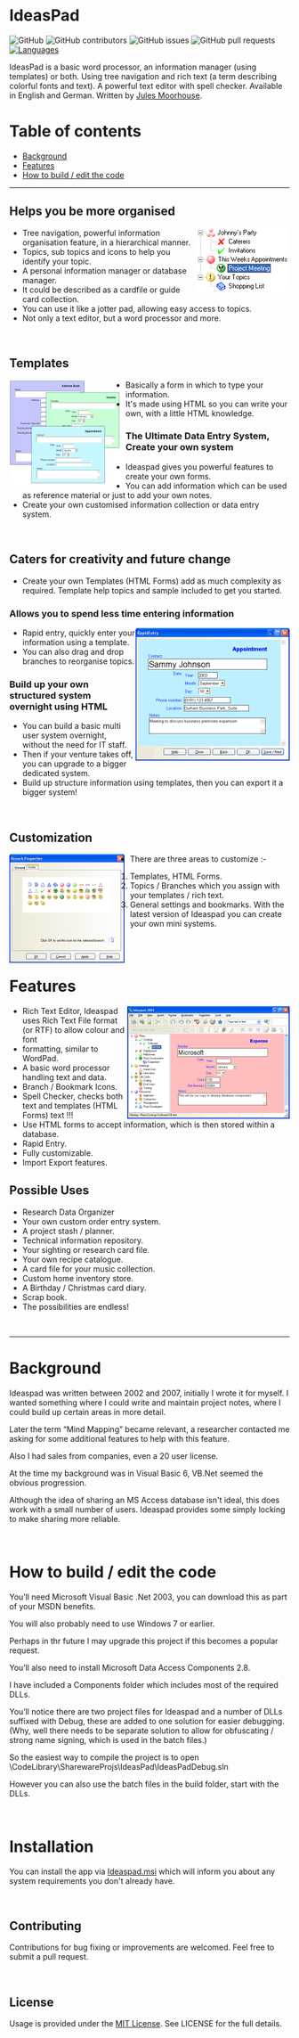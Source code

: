 IdeasPad
=========

![GitHub](https://img.shields.io/github/license/jules2010/ideaspad.svg) ![GitHub contributors](https://img.shields.io/github/contributors/jules2010/ideaspad.svg) ![GitHub issues](https://img.shields.io/github/issues/jules2010/ideaspad.svg) ![GitHub pull requests](https://img.shields.io/github/issues-pr/jules2010/ideaspad.svg)
[![Languages](https://img.shields.io/badge/language-vb.net-FF69B4.svg)](#)

IdeasPad is a basic word processor, an information manager (using templates) or both.
Using tree navigation and rich text (a term describing colorful fonts and text). A powerful text editor with spell checker. Available in English and German. Written by [Jules Moorhouse](https://www.julesmoorhouse.com).

# Table of contents
* [Background](#background)
* [Features](#features)
* [How to build / edit the code](#how-to-build-edit-the-code)

-----

## Helps you be more organised

<img align="right" src="gfx/branchicons.png" width="168" height="114">

 * Tree navigation, powerful information organisation feature, in a hierarchical manner.
 * Topics, sub topics and icons to help you identify your topic.
 * A personal information manager or database manager.
 * It could be described as a cardfile or guide card collection.
 * You can use it like a jotter pad, allowing easy access to topics.
 * Not only a text editor, but a word processor and more.

<br/>

## Templates

<img align="left" src="gfx/templates-html-forms.png" width="199" height="186">
<img align="left" src="gfx/spacer.gif" width="10" height="186">

 *  Basically a form in which to type your information.
 *  It's made using HTML so you can write your own, with a little HTML knowledge.

### The Ultimate Data Entry System, Create your own system
 *  Ideaspad gives you powerful features to create your own forms.
 *  You can add information which can be used as reference material or just to add your own notes.
 *  Create your own customised information collection or data entry system.

<br/>

## Caters for creativity and future change
* Create your own Templates (HTML Forms) add as much complexity as required.
Template help topics and sample included to get you started.


### Allows you to spend less time entering information

<img align="right" src="gfx/rapidentry.png" width="277" height="238">

 * Rapid entry, quickly enter your information using a template.
 * You can also drag and drop branches to reorganise topics.

### Build up your own structured system overnight using HTML

 * You can build a basic multi user system overnight, without the need for IT staff.
 * Then if your venture takes off, you can upgrade to a bigger dedicated system.
 * Build up structure information using templates, then you can export it a bigger system!


<br/>


## Customization

<img align="left" src="gfx/branch-icons.png" width="207" height="195">
<img align="left" src="gfx/spacer.gif" width="10" height="195">

 *  There are three areas to customize :-
 1.	Templates, HTML Forms. 
 2.	Topics / Branches which you assign with your templates / rich text. 
 3.	General settings and bookmarks. 
With the latest version of Ideaspad you can create your own mini systems.

<br/>
<br/>

# Features

<img align="right" src="gfx/project-plan.png" width="292" height="202">

 * Rich Text Editor, Ideaspad uses Rich Text File format (or RTF) to allow colour and font 
 * formatting, similar to WordPad.
 * A basic word processor handling text and data.
 * Branch / Bookmark Icons.
 * Spell Checker, checks both text and templates (HTML Forms) text !!!
 * Use HTML forms to accept information, which is then stored within a database.
 * Rapid Entry.
 * Fully customizable.
 * Import Export features.


## Possible Uses
* Research Data Organizer
* Your own custom order entry system.
* A project stash / planner.
* Technical information repository.
* Your sighting or research card file.
* Your own recipe catalogue.
* A card file for your music collection.
* Custom home inventory store.
* A Birthday / Christmas card diary.
* Scrap book.
* The possibilities are endless!

<br/>

-----

# Background

Ideaspad was written between 2002 and 2007, initially I wrote it for myself. I wanted something where I could write and maintain project notes, where I could build up certain areas in more detail.

Later the term “Mind Mapping” became relevant, a researcher contacted me asking for some additional features to help with this feature.

Also I had sales from companies, even a 20 user license.

At the time my background was in Visual Basic 6, VB.Net seemed the obvious progression.

Although the idea of sharing an MS Access database isn't ideal, this does work with a small number of users. Ideaspad provides some simply locking to make sharing more reliable.

<br/>

# How to build / edit the code

You’ll need Microsoft Visual Basic .Net 2003, you can download this as part of your MSDN benefits.

You will also probably need to use Windows 7 or earlier.

Perhaps in thr future I may upgrade this project if this becomes a popular request.

You’ll also need to install Microsoft Data Access Components 2.8.

I have included a Components folder which includes most of the required DLLs.

You’ll notice there are two project files for Ideaspad and a number of DLLs suffixed with Debug, these are added to one solution for easier debugging. (Why, well there needs to be separate solution to allow for obfuscating / strong name signing, which is used in the batch files.)

So the easiest way to compile the project is to open \CodeLibrary\SharewareProjs\IdeasPad\IdeasPadDebug.sln

However you can also use the batch files in the build folder, start with the DLLs.

<br/>

# Installation

You can install the app via [Ideaspad.msi](https://github.com/Jules2010/Ideaspad/raw/master/Build/IPStandard/DistBuild/Ideaspad.msi) which will inform you about any system requirements you don't already have.

<br/>

## Contributing
Contributions for bug fixing or improvements are welcomed. Feel free to submit a pull request.

<br/>

## License
Usage is provided under the [MIT License](http://opensource.org/licenses/mit-license.php). See LICENSE for the full details.
